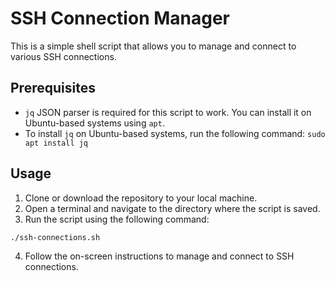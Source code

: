 # SSH Connection Manager

This is a simple shell script that allows you to manage and connect to various SSH connections.

## Prerequisites

- `jq` JSON parser is required for this script to work. You can install it on Ubuntu-based systems using `apt`.
- To install `jq` on Ubuntu-based systems, run the following command: ``sudo apt install jq``

## Usage

1. Clone or download the repository to your local machine.
2. Open a terminal and navigate to the directory where the script is saved.
3. Run the script using the following command:

``./ssh-connections.sh``


4. Follow the on-screen instructions to manage and connect to SSH connections.

